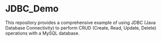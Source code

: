 # JDBC_Demo
This repository provides a comprehensive example of using JDBC (Java Database Connectivity) to perform CRUD (Create, Read, Update, Delete) operations with a MySQL database.
